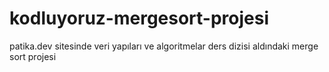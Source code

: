 # kodluyoruz-mergesort-projesi
patika.dev sitesinde veri yapıları ve algoritmelar ders dizisi aldındaki merge sort projesi

